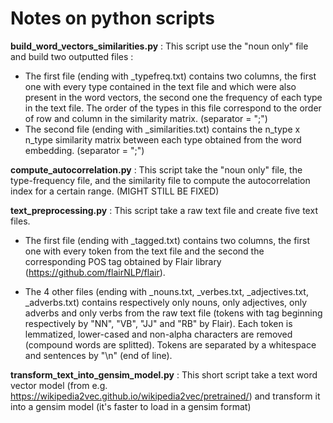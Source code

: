 # Notes on python scripts

**build_word_vectors_similarities.py** : This script use the "noun only" file and build two outputted files :
  - The first file (ending with \_typefreq.txt) contains two columns, the first one with every type contained in the text file and which were also present in the word vectors, the second one the frequency of each type in the text file. The order of the types in this file correspond to the order of row and column in the similarity matrix. (separator = ";")
  - The second file (ending with \_similarities.txt) contains the n_type x n_type similarity matrix between each type obtained from the word embedding. (separator = ";")
  
**compute_autocorrelation.py** : This script take the "noun only" file, the type-frequency file, and the similarity file to compute the autocorrelation index for a certain range. (MIGHT STILL BE FIXED)

**text_preprocessing.py** : This script take a raw text file and create five text files.

  - The first file (ending with \_tagged.txt) contains two columns, the first one with every token from the text file and the second the corresponding POS tag obtained by Flair library (https://github.com/flairNLP/flair).
  
  - The 4 other files (ending with \_nouns.txt, \_verbes.txt, \_adjectives.txt, \_adverbs.txt) contains respectively only nouns, only adjectives, only adverbs and only verbs from the raw text file (tokens with tag beginning respectively by "NN", "VB", "JJ" and "RB" by Flair). Each token is lemmatized, lower-cased and non-alpha characters are removed (compound words are splitted). Tokens are separated by a whitespace and sentences by "\n" (end of line).

**transform_text_into_gensim_model.py** : This short script take a text word vector model (from e.g. https://wikipedia2vec.github.io/wikipedia2vec/pretrained/) and transform it into a gensim model (it's faster to load in a gensim format)

